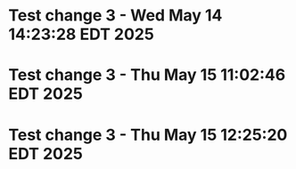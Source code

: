 # Test change 3 - Wed May 14 14:23:28 EDT 2025
# Test change 3 - Thu May 15 11:02:46 EDT 2025
# Test change 3 - Thu May 15 12:25:20 EDT 2025
